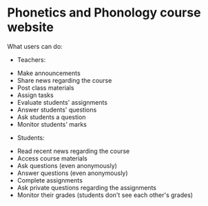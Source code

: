 # Phonetics and Phonology course website
 
 What users can do:
 * Teachers:
  - Make announcements 
  - Share news regarding the course
  - Post class materials
  - Assign tasks
  - Evaluate students' assignments
  - Answer students' questions
  - Ask students a question
  - Monitor students' marks
 * Students:
  - Read recent news regarding the course
  - Access course materials
  - Ask questions (even anonymously)
  - Answer questions (even anonymously)
  - Complete assignments
  - Ask private questions regarding the assignments
  - Monitor their grades (students don't see each other's grades)
